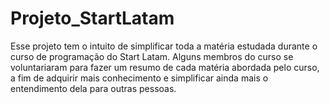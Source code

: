 # Projeto_StartLatam
Esse projeto tem o intuito de simplificar toda a matéria estudada durante o curso de programação do Start Latam. Alguns membros do curso se voluntariaram para fazer um resumo de cada matéria abordada pelo curso, a fim de adquirir mais conhecimento e simplificar ainda mais o entendimento dela para outras pessoas.
